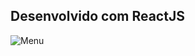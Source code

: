 ## Desenvolvido com ReactJS

![Menu](https://user-images.githubusercontent.com/97764446/221385962-c5de35dd-f6b2-4df6-a5c3-e30db4c1f7ad.jpg)
